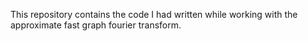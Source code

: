 This repository contains the code I had written while working with the approximate fast graph fourier transform.
